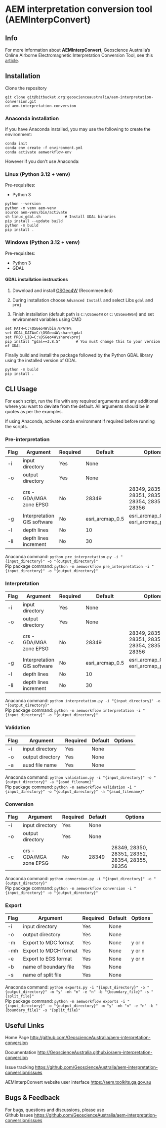 # AEM interpretation conversion tool (AEMInterpConvert)


Info
------------
For more information about **AEMInterpConvert**, Geoscience Australia’s Online Airborne Electromagnetic Interpretation Conversion Tool, see this [article](https://ecat.ga.gov.au/geonetwork/srv/eng/catalog.search#/metadata/150529).


Installation
------------
Clone the repository

```
git clone git@bitbucket.org:geoscienceaustralia/aem-interpretation-conversion.git
cd aem-interpretation-conversion
```

### Anaconda installation
If you have Anaconda installed, you may use the following to create the environment:

```
conda init
conda env create -f environment.yml
conda activate aemworkflow-env
```
However if you don't use Anaconda:

### Linux (Python 3.12 + venv) ###
Pre-requisites:  
- Python 3  
```
python --version
python -m venv aem-venv
source aem-venv/bin/activate
sh linux_gdal.sh           # Install GDAL binaries
pip install --update build
python -m build
pip install .
```

### Windows (Python 3.12 + venv) ###
Pre-requisites:  
- Python 3  
- GDAL

#### GDAL installation instructions

1. Download and install [OSGeo4W](https://trac.osgeo.org/osgeo4w/) (Recommended)

2. During installation choose `Advanced Install` and select Libs `gdal` and `proj`

3. Finish installation (default path is `C:\OSGeo4W` or `C:\OSGeo4W64`) and set environment variables using CMD

```
set PATH=C:\OSGeo4W\bin;%PATH%
set GDAL_DATA=C:\OSGeo4W\share\gdal
set PROJ_LIB=C:\OSGeo4W\share\proj
pip install "gdal==3.8.5"       # You must change this to your version of GDAL
```

Finally build and install the package followed by the Python GDAL library using the installed version of GDAL

```
python -m build
pip install .
```

CLI Usage
------------
For each script, run the file with any required arguments and any additional where you want to deviate from the default. All arguments should be in quotes as per the examples.  

If using Anaconda, activate conda environment if required before running the scripts.  

### Pre-interpretation
 
| Flag        | Argument        | Required     | Default   |Options   |
| ------------|-----------------| ------------ |-----------|----------|
| -i          | input directory | Yes          |None       |          |
| -o          | output directory| Yes          |None       |          |
| -c          | crs - GDA/MGA zone EPSG| No    |28349      |28349, 28350, 28351, 28352, 28354, 28355, 28356|
| -g          | Interpretation GIS software| No|esri_arcmap_0.5|esri_arcmap_0.5 or esri_arcmap_pro_0.5|
| -l          | depth lines     | No           |10         |          |
| -li         | depth lines increment| No      |30         |          |

Anaconda command: `python pre_interpretation.py -i "{input_directory}" -o "{output_directory}"`  
Pip package command: `python -m aemworkflow pre_interpretation -i "{input_directory}" -o "{output_directory}"`

### Interpretation
| Flag        | Argument        | Required     | Default   |Options   |
| ------------|-----------------| ------------ |-----------|----------|
| -i          | input directory | Yes          |None       |          |
| -o          | output directory| Yes          |None       |          |
| -c          | crs - GDA/MGA zone EPSG| No    |28349      |28349, 28350, 28351, 28352, 28354, 28355, 28356|
| -g          | Interpretation GIS software| No|esri_arcmap_0.5|esri_arcmap_0.5 or esri_arcmap_pro_0.5|
| -l          | depth lines     | No           |10         |          |
| -li         | depth lines increment| No      |30         |          |

Anaconda command: `python interpretation.py -i "{input_directory}" -o "{output_directory}"`  
Pip package command: `python -m aemworkflow interpretation -i "{input_directory}" -o "{output_directory}"`

### Validation
| Flag        | Argument        | Required     | Default   |Options   |
| ------------|-----------------| ------------ |-----------|----------|
| -i          | input directory | Yes          |None       |          |
| -o          | output directory| Yes          |None       |          |
| -a          | ausd file name  | Yes          |None       |          |

Anaconda command: `python validation.py -i "{input_directory}" -o "{output_directory}" -a "{asud_filename}"`  
Pip package command: `python -m aemworkflow validation -i "{input_directory}" -o "{output_directory}" -a "{asud_filename}"`

### Conversion
| Flag        | Argument        | Required     | Default   |Options   |
| ------------|-----------------| ------------ |-----------|----------|
| -i          | input directory | Yes          |None       |          |
| -o          | output directory| Yes          |None       |          |
| -c          | crs - GDA/MGA zone EPSG| No    |28349      |28349, 28350, 28351, 28352, 28354, 28355, 28356|

Anaconda command: `python conversion.py -i "{input_directory}" -o "{output_directory}"`  
Pip package command: `python -m aemworkflow conversion -i "{input_directory}" -o "{output_directory}"`  

### Export
| Flag        | Argument        | Required     | Default   |Options   |
| ------------|-----------------| ------------ |-----------|----------|
| -i          | input directory | Yes          |None       |          |
| -o          | output directory| Yes          |None       |          |
| -m          | Export to MDC format| Yes      |None       |y or n    |
| -mh         | Export to MDCH format| Yes     |None       |y or n    |
| -e          | Export to EGS format| Yes      |None       |y or n    |
| -b          | name of boundary file| Yes     |None       |          |
| -s          | name of split file   | Yes     |None       |          |

Anaconda command: `python exports.py -i "{input_directory}" -o "{output_directory}" -m "y" -mh "n" -e "n" -b "{boundary_file}" -s "{split_file}"`  
Pip package command: `python -m aemworkflow exports -i "{input_directory}" -o "{output_directory}" -m "y" -mh "n" -e "n" -b "{boundary_file}" -s "{split_file}"`

Useful Links
------------

Home Page
    http://github.com/GeoscienceAustralia/aem-interpretation-conversion

Documentation
    http://GeoscienceAustralia.github.io/aem-interpretation-conversion

Issue tracking
    https://github.com/GeoscienceAustralia/aem-interpretation-conversion/issues

AEMInterpConvert website user interface https://aem.toolkits.ga.gov.au

Bugs & Feedback
---------------

For bugs, questions and discussions, please use  
Github Issues <https://github.com/GeoscienceAustralia/aem-interpretation-conversion/issues>
